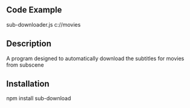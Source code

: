 

## Code Example

sub-downloader.js c://movies

## Description

A program designed to automatically download the subtitles for movies from subscene

## Installation

npm install sub-download




